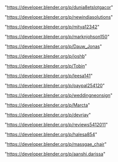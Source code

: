 "https://developer.blender.org/p/dunia8etslotgacor"

"https://developer.blender.org/p/newindiasolutions"

"https://developer.blender.org/p/mitya12342"

"https://developer.blender.org/p/marknjohson150"

"https://developer.blender.org/p/Dauw_Jonas"

"https://developer.blender.org/p/joshb"

"https://developer.blender.org/p/Tobin"

"https://developer.blender.org/p/leesa141"

"https://developer.blender.org/p/paypal254120"

"https://developer.blender.org/p/weddingneonsign"

"https://developer.blender.org/p/Marcta"

"https://developer.blender.org/p/devrjay"

"https://developer.blender.org/p/reviews5412011"

"https://developer.blender.org/p/halesa854"

"https://developer.blender.org/p/massgae_chair"

"https://developer.blender.org/p/aanshi.darissa"

 
 
